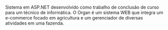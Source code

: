 Sistema em ASP.NET desenvolvido como trabalho de conclusão de curso para um técnico de informática. O Organ é um sistema WEB que integra um e-commerce focado em agricultura e um gerenciador de diversas atividades em uma fazenda.
